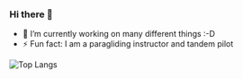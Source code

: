 ### Hi there 👋

<!--
**Franklin89/Franklin89** is a ✨ _special_ ✨ repository because its `README.md` (this file) appears on your GitHub profile.

Here are some ideas to get you started:


- 👯 I’m looking to collaborate on ...
- 🤔 I’m looking for help with ...
- 💬 Ask me about ...
- 📫 How to reach me: ...

-->

- 🔭 I’m currently working on many different things :-D
- ⚡ Fun fact: I am a paragliding instructor and tandem pilot

![Top Langs](https://github-readme-stats.vercel.app/api/top-langs/?username=Franklin89&layout=compact&count_private=true&theme=gruvbox)
